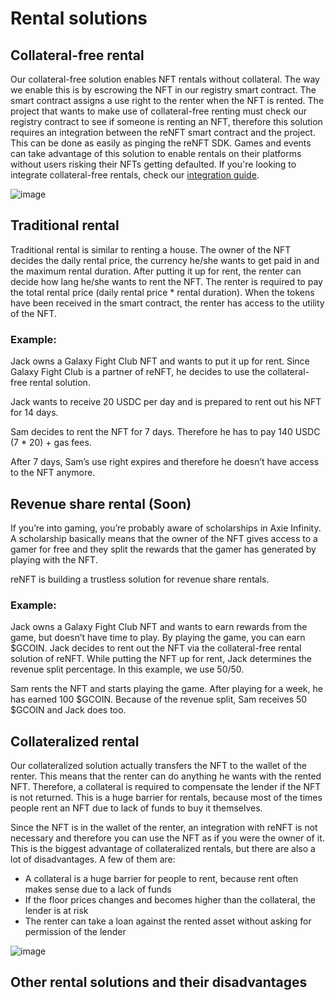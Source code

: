 # Rental solutions

## **Collateral-free rental**

Our collateral-free solution enables NFT rentals without collateral. The way we enable this is by escrowing the NFT in our registry smart contract. The smart contract assigns a use right to the renter when the NFT is rented. The project that wants to make use of collateral-free renting must check our registry contract to see if someone is renting an NFT, therefore this solution requires an integration between the reNFT smart contract and the project. This can be done as easily as pinging the reNFT SDK. Games and events can take advantage of this solution to enable rentals on their platforms without users risking their NFTs getting defaulted. If you're looking to integrate collateral-free rentals, check our [integration guide](https://docs.renft.io/docs/Developers/collateral-free).

![image](https://user-images.githubusercontent.com/83539739/165739841-b47299d1-269e-41c8-bf00-b538afeecc08.png)


## **Traditional rental**

Traditional rental is similar to renting a house. The owner of the NFT decides the daily rental price, the currency he/she wants to get paid in and the maximum rental duration. After putting it up for rent, the renter can decide how lang he/she wants to rent the NFT. The renter is required to pay the total rental price (daily rental price * rental duration). When the tokens have been received in the smart contract, the renter has access to the utility of the NFT.

### **Example:**

Jack owns a Galaxy Fight Club NFT and wants to put it up for rent. Since Galaxy Fight Club is a partner of reNFT, he decides to use the collateral-free rental solution.

Jack wants to receive 20 USDC per day and is prepared to rent out his NFT for 14 days.

Sam decides to rent the NFT for 7 days. Therefore he has to pay 140 USDC (7 * 20) + gas fees.

After 7 days, Sam’s use right expires and therefore he doesn’t have access to the NFT anymore.

## **Revenue share rental (Soon)**

If you’re into gaming, you’re probably aware of scholarships in Axie Infinity. A scholarship basically means that the owner of the NFT gives access to a gamer for free and they split the rewards that the gamer has generated by playing with the NFT.

reNFT is building a trustless solution for revenue share rentals.

### **Example:**

Jack owns a Galaxy Fight Club NFT and wants to earn rewards from the game, but doesn’t have time to play. By playing the game, you can earn $GCOIN. Jack decides to rent out the NFT via the collateral-free rental solution of reNFT. While putting the NFT up for rent, Jack determines the revenue split percentage. In this example, we use 50/50.

Sam rents the NFT and starts playing the game. After playing for a week, he has earned 100 $GCOIN. Because of the revenue split, Sam receives 50 $GCOIN and Jack does too.

## **Collateralized rental**

Our collateralized solution actually transfers the NFT to the wallet of the renter. This means that the renter can do anything he wants with the rented NFT. Therefore, a collateral is required to compensate the lender if the NFT is not returned. This is a huge barrier for rentals, because most of the times people rent an NFT due to lack of funds to buy it themselves. 

Since the NFT is in the wallet of the renter, an integration with reNFT is not necessary and therefore you can use the NFT as if you were the owner of it. This is the biggest advantage of collateralized rentals, but there are also a lot of disadvantages. A few of them are:

- A collateral is a huge barrier for people to rent, because rent often makes sense due to a lack of funds
- If the floor prices changes and becomes higher than the collateral, the lender is at risk
- The renter can take a loan against the rented asset without asking for permission of the lender

![image](https://user-images.githubusercontent.com/83539739/165760868-9f168951-26b0-4d71-9210-7c0116385102.png)


## Other rental solutions and their disadvantages
<Naz to insert the explanation here>
